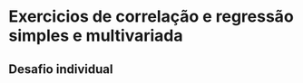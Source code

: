 <h1> Exercicios de correlação e regressão simples e multivariada </h1>

<h2> Desafio individual</h2>
